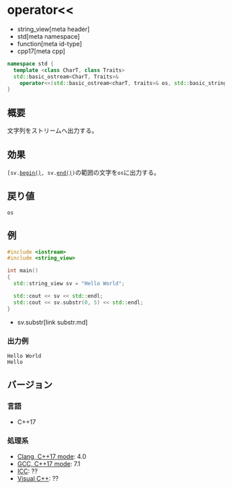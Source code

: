 # operator<<
* string_view[meta header]
* std[meta namespace]
* function[meta id-type]
* cpp17[meta cpp]

```cpp
namespace std {
  template <class CharT, class Traits>
  std::basic_ostream<CharT, Traits>&
    operator<<(std::basic_ostream<charT, traits>& os, std::basic_string_view<CharT, Traits> sv);
}
```

## 概要
文字列をストリームへ出力する。

## 効果
`[sv.`[`begin()`](begin.md)`, sv.`[`end()`](end.md)`)`の範囲の文字を`os`に出力する。


## 戻り値
`os`


## 例
```cpp example
#include <iostream>
#include <string_view>

int main()
{
  std::string_view sv = "Hello World";

  std::cout << sv << std::endl;
  std::cout << sv.substr(0, 5) << std::endl;
}
```
* sv.substr[link substr.md]

### 出力例
```
Hello World
Hello
```

## バージョン
### 言語
- C++17

### 処理系
- [Clang, C++17 mode](/implementation.md#clang): 4.0
- [GCC, C++17 mode](/implementation.md#gcc): 7.1
- [ICC](/implementation.md#icc): ??
- [Visual C++](/implementation.md#visual_cpp): ??
